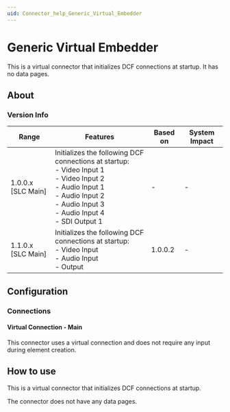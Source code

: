 ```yaml
---
uid: Connector_help_Generic_Virtual_Embedder
---
```


# Generic Virtual Embedder

This is a virtual connector that initializes DCF connections at startup. It has no data pages.

## About

### Version Info

| Range              | Features                                | Based on | System Impact |
|--------------------|-----------------------------------------|----------|---------------|
| 1.0.0.x [SLC Main] | Initializes the following DCF connections at startup: <br> - Video Input 1 <br> - Video Input 2 <br> - Audio Input 1 <br> - Audio Input 2 <br> - Audio Input 3 <br> - Audio Input 4 <br> - SDI Output 1| -        | -             |
| 1.1.0.x [SLC Main] | Initializes the following DCF connections at startup: <br> - Video Input <br> - Audio Input <br> - Output | 1.0.0.2  | -             |

## Configuration

### Connections

#### Virtual Connection - Main

This connector uses a virtual connection and does not require any input during element creation.

## How to use

This is a virtual connector that initializes DCF connections at startup.

The connector does not have any data pages.
